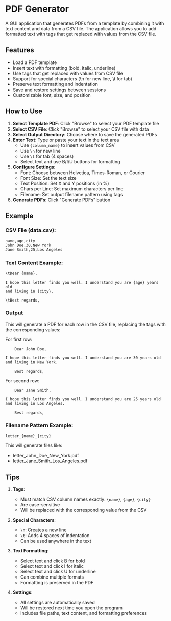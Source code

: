 # PDF Generator

A GUI application that generates PDFs from a template by combining it with text content and data from a CSV file. The application allows you to add formatted text with tags that get replaced with values from the CSV file.

## Features

- Load a PDF template
- Insert text with formatting (bold, italic, underline)
- Use tags that get replaced with values from CSV file
- Support for special characters (\n for new line, \t for tab)
- Preserve text formatting and indentation
- Save and restore settings between sessions
- Customizable font, size, and position

## How to Use

1. **Select Template PDF**: Click "Browse" to select your PDF template file
2. **Select CSV File**: Click "Browse" to select your CSV file with data
3. **Select Output Directory**: Choose where to save the generated PDFs
4. **Enter Text**: Type or paste your text in the text area
   - Use `{column_name}` to insert values from CSV
   - Use `\n` for new line
   - Use `\t` for tab (4 spaces)
   - Select text and use B/I/U buttons for formatting
5. **Configure Settings**:
   - Font: Choose between Helvetica, Times-Roman, or Courier
   - Font Size: Set the text size
   - Text Position: Set X and Y positions (in %)
   - Chars per Line: Set maximum characters per line
   - Filename: Set output filename pattern using tags
6. **Generate PDFs**: Click "Generate PDFs" button

## Example

### CSV File (data.csv):
```csv
name,age,city
John Doe,30,New York
Jane Smith,25,Los Angeles
```

### Text Content Example:
```
\tDear {name},

I hope this letter finds you well. I understand you are {age} years old
and living in {city}.

\tBest regards,
```

### Output
This will generate a PDF for each row in the CSV file, replacing the tags with the corresponding values:

For first row:
```
    Dear John Doe,

I hope this letter finds you well. I understand you are 30 years old
and living in New York.

    Best regards,
```

For second row:
```
    Dear Jane Smith,

I hope this letter finds you well. I understand you are 25 years old
and living in Los Angeles.

    Best regards,
```

### Filename Pattern Example:
```
letter_{name}_{city}
```
This will generate files like:
- letter_John_Doe_New_York.pdf
- letter_Jane_Smith_Los_Angeles.pdf

## Tips

1. **Tags**:
   - Must match CSV column names exactly: `{name}`, `{age}`, `{city}`
   - Are case-sensitive
   - Will be replaced with the corresponding value from the CSV

2. **Special Characters**:
   - `\n`: Creates a new line
   - `\t`: Adds 4 spaces of indentation
   - Can be used anywhere in the text

3. **Text Formatting**:
   - Select text and click B for bold
   - Select text and click I for italic
   - Select text and click U for underline
   - Can combine multiple formats
   - Formatting is preserved in the PDF

4. **Settings**:
   - All settings are automatically saved
   - Will be restored next time you open the program
   - Includes file paths, text content, and formatting preferences
